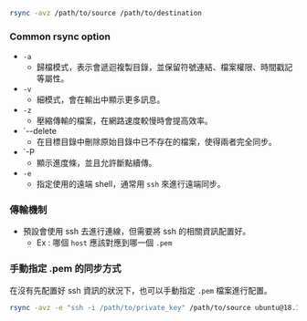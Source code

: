 
```sh
rsync -avz /path/to/source /path/to/destination
```

### Common rsync option

- `-a`
	- 歸檔模式，表示會遞迴複製目錄，並保留符號連結、檔案權限、時間戳記等屬性。
- `-v`
	- 細模式，會在輸出中顯示更多訊息。
- `-z`
	- 壓縮傳輸的檔案，在網路速度較慢時會提高效率。
- `--delete
	- 在目標目錄中刪除原始目錄中已不存在的檔案，使得兩者完全同步。
- `-P
	- 顯示進度條，並且允許斷點續傳。
- `-e`
	- 指定使用的遠端 shell，通常用 `ssh` 來進行遠端同步。


### 傳輸機制

- 預設會使用 ssh 去進行連線，但需要將 ssh 的相關資訊配置好。
	- Ex : 哪個 `host` 應該對應到哪一個 `.pem`

### 手動指定 .pem 的同步方式

在沒有先配置好 ssh 資訊的狀況下，也可以手動指定 `.pem` 檔案進行配置。

```sh
rsync -avz -e "ssh -i /path/to/private_key" /path/to/source ubuntu@18.176.54.151:/path/to/destination
```






